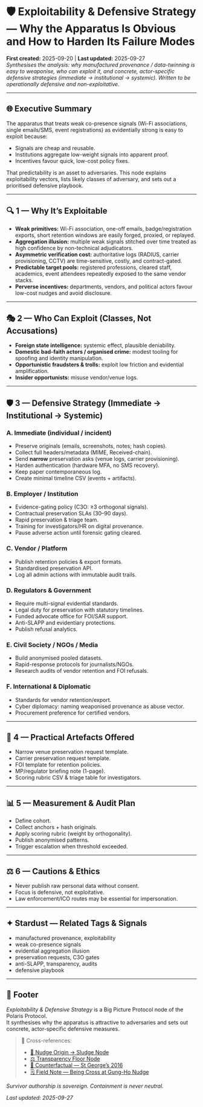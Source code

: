 # 🛡️ Exploitability & Defensive Strategy — Why the Apparatus Is Obvious and How to Harden Its Failure Modes  
**First created:** 2025-09-20 | **Last updated:** 2025-09-27  
*Synthesises the analysis: why manufactured provenance / data-twinning is easy to weaponise, who can exploit it, and concrete, actor-specific defensive strategies (immediate → institutional → systemic). Written to be operationally defensive and non-exploitative.*  

---

## 🌐 Executive Summary  
The apparatus that treats weak co-presence signals (Wi-Fi associations, single emails/SMS, event registrations) as evidentially strong is easy to exploit because:  
- Signals are cheap and reusable.  
- Institutions aggregate low-weight signals into apparent proof.  
- Incentives favour quick, low-cost policy fixes.  

That predictability is an asset to adversaries. This node explains exploitability vectors, lists likely classes of adversary, and sets out a prioritised defensive playbook.  

---

## 🔍 1 — Why It’s Exploitable  
- **Weak primitives:** Wi-Fi association, one-off emails, badge/registration exports, short retention windows are easily forged, proxied, or replayed.  
- **Aggregation illusion:** multiple weak signals stitched over time treated as high confidence by non-technical adjudicators.  
- **Asymmetric verification cost:** authoritative logs (RADIUS, carrier provisioning, CCTV) are time-sensitive, costly, and contract-gated.  
- **Predictable target pools:** registered professions, cleared staff, academics, event attendees repeatedly exposed to the same vendor stacks.  
- **Perverse incentives:** departments, vendors, and political actors favour low-cost nudges and avoid disclosure.  

---

## 🎭 2 — Who Can Exploit (Classes, Not Accusations)  
- **Foreign state intelligence:** systemic effect, plausible deniability.  
- **Domestic bad-faith actors / organised crime:** modest tooling for spoofing and identity manipulation.  
- **Opportunistic fraudsters & trolls:** exploit low friction and evidential amplification.  
- **Insider opportunists:** misuse vendor/venue logs.  

---

## 🛡️ 3 — Defensive Strategy (Immediate → Institutional → Systemic)  

### A. Immediate (individual / incident)  
- Preserve originals (emails, screenshots, notes; hash copies).  
- Collect full headers/metadata (MIME, Received-chain).  
- Send **narrow** preservation asks (venue logs, carrier provisioning).  
- Harden authentication (hardware MFA, no SMS recovery).  
- Keep paper contemporaneous log.  
- Create minimal timeline CSV (events + artifacts).  

### B. Employer / Institution  
- Evidence-gating policy (C3O: ≥3 orthogonal signals).  
- Contractual preservation SLAs (30–90 days).  
- Rapid preservation & triage team.  
- Training for investigators/HR on digital provenance.  
- Pause adverse action until forensic gating cleared.  

### C. Vendor / Platform  
- Publish retention policies & export formats.  
- Standardised preservation API.  
- Log all admin actions with immutable audit trails.  

### D. Regulators & Government  
- Require multi-signal evidential standards.  
- Legal duty for preservation with statutory timelines.  
- Funded advocate office for FOI/SAR support.  
- Anti-SLAPP and evidentiary protections.  
- Publish refusal analytics.  

### E. Civil Society / NGOs / Media  
- Build anonymised pooled datasets.  
- Rapid-response protocols for journalists/NGOs.  
- Research audits of vendor retention and FOI refusals.  

### F. International & Diplomatic  
- Standards for vendor retention/export.  
- Cyber diplomacy: naming weaponised provenance as abuse vector.  
- Procurement preference for certified vendors.  

---

## 📂 4 — Practical Artefacts Offered  
- Narrow venue preservation request template.  
- Carrier preservation request template.  
- FOI template for retention policies.  
- MP/regulator briefing note (1-page).  
- Scoring rubric CSV & triage table for investigators.  

---

## 📊 5 — Measurement & Audit Plan  
- Define cohort.  
- Collect anchors + hash originals.  
- Apply scoring rubric (weight by orthogonality).  
- Publish anonymised patterns.  
- Trigger escalation when threshold exceeded.  

---

## ⚖️ 6 — Cautions & Ethics  
- Never publish raw personal data without consent.  
- Focus is defensive, not exploitative.  
- Law enforcement/ICO routes may be essential for impersonation.  

---

## ✦ Stardust — Related Tags & Signals  
- manufactured provenance, exploitability  
- weak co-presence signals  
- evidential aggregation illusion  
- preservation requests, C3O gates  
- anti-SLAPP, transparency, audits  
- defensive playbook  

---

## 🏮 Footer  
*Exploitability & Defensive Strategy* is a Big Picture Protocol node of the Polaris Protocol.  
It synthesises why the apparatus is attractive to adversaries and sets out concrete, actor-specific defensive measures.  

> 📡 Cross-references:  
> - [🧭 Nudge Origin → Sludge Node](../Big_Picture_Protocols/🧭_nudge_origin_to_sludge.md)  
> - [⚖️ Transparency Floor Node](../Big_Picture_Protocols/⚖️_transparency_floor.md)  
> - [🧭 Counterfactual — St George’s 2016](../Big_Picture_Protocols/🧭_counterfactual_st_georges_2016.md)  
> - [🗒️ Field Note — Being Cross at Gung-Ho Nudge](../Field_Logs/🗒️_being_cross_at_gung_ho_nudge.md)  

*Survivor authorship is sovereign. Containment is never neutral.*  

_Last updated: 2025-09-27_  
